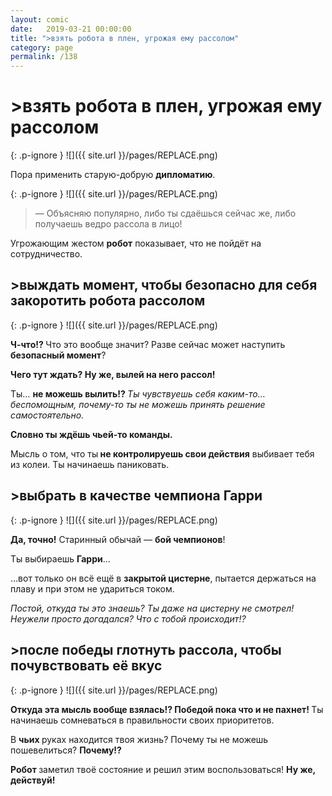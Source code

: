 ```yaml
---
layout: comic
date:   2019-03-21 00:00:00 
title: ">взять робота в плен, угрожая ему рассолом"
category: page
permalink: /138
---
```

# >взять робота в плен, угрожая ему рассолом

{: .p-ignore }
![]({{ site.url }}/pages/REPLACE.png)

Пора применить старую-добрую <strong>дипломатию</strong>.

{: .p-ignore }
![]({{ site.url }}/pages/REPLACE.png)

<blockquote>— Объясняю популярно, либо ты сдаёшься сейчас же, либо получаешь ведро рассола в лицо!</blockquote>

Угрожающим жестом <strong>робот</strong> показывает, что не пойдёт на сотрудничество.

## >выждать момент, чтобы безопасно для себя закоротить робота рассолом

{: .p-ignore }
![]({{ site.url }}/pages/REPLACE.png)

<strong>Ч-что!? </strong>Что это вообще значит? Разве сейчас может наступить <strong>безопасный момент</strong>?

<strong>Чего тут ждать? Ну же, вылей на него рассол!</strong>

Ты… <strong>не можешь вылить!? </strong><em>Ты чувствуешь себя каким-то… беспомощным, почему-то ты не можешь принять решение самостоятельно.</em>

<strong>Словно ты ждёшь чьей-то команды.</strong>

Мысль о том, что ты<strong> не контролируешь свои действия</strong> выбивает тебя из колеи. Ты начинаешь паниковать.

## >выбрать в качестве чемпиона Гарри

{: .p-ignore }
![]({{ site.url }}/pages/REPLACE.png)

<strong>Да, точно!</strong> Старинный обычай — <strong>бой чемпионов</strong>!

Ты выбираешь <strong>Гарри</strong>… 

…вот только он всё ещё в <strong>закрытой цистерне</strong>, пытается держаться на плаву и при этом не удариться током.

<em>Постой, откуда ты это знаешь? Ты даже на цистерну не смотрел! Неужели просто догадался? Что с тобой происходит!?</em>

## >после победы глотнуть рассола, чтобы почувствовать её вкус

{: .p-ignore }
![]({{ site.url }}/pages/REPLACE.png)

<strong>Откуда эта мысль вообще взялась!? Победой пока что и не пахнет! </strong>Ты начинаешь сомневаться в правильности своих приоритетов.

В <strong>чьих </strong>руках находится твоя жизнь? Почему ты не можешь пошевелиться? <strong>Почему!?</strong>

<strong>Робот </strong>заметил твоё состояние и решил этим воспользоваться! <strong>Ну же, действуй!</strong>
